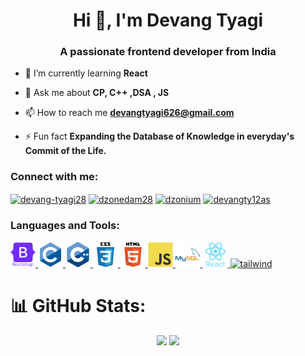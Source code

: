<h1 align="center">Hi 👋, I'm Devang Tyagi</h1>
<h3 align="center">A passionate frontend developer from India</h3>

- 🌱 I’m currently learning **React**

- 💬 Ask me about **CP, C++ ,DSA , JS**

- 📫 How to reach me **devangtyagi626@gmail.com**

- ⚡ Fun fact **Expanding the Database of Knowledge in everyday's Commit of the Life.**

<h3 align="left">Connect with me:</h3>
<p align="left">
<a href="https://linkedin.com/in/devang-tyagi28" target="blank"><img align="center" src="https://raw.githubusercontent.com/rahuldkjain/github-profile-readme-generator/master/src/images/icons/Social/linked-in-alt.svg" alt="devang-tyagi28" height="30" width="40" /></a>
<a href="https://www.codechef.com/users/dzonedam28" target="blank"><img align="center" src="https://cdn.jsdelivr.net/npm/simple-icons@3.1.0/icons/codechef.svg" alt="dzonedam28" height="30" width="40" /></a>
<a href="https://www.leetcode.com/dzonium" target="blank"><img align="center" src="https://raw.githubusercontent.com/rahuldkjain/github-profile-readme-generator/master/src/images/icons/Social/leet-code.svg" alt="dzonium" height="30" width="40" /></a>
<a href="https://auth.geeksforgeeks.org/user/devangty12as" target="blank"><img align="center" src="https://raw.githubusercontent.com/rahuldkjain/github-profile-readme-generator/master/src/images/icons/Social/geeks-for-geeks.svg" alt="devangty12as" height="30" width="40" /></a>
</p>

<h3 align="left">Languages and Tools:</h3>
<p align="left"> <a href="https://getbootstrap.com" target="_blank" rel="noreferrer"> <img src="https://raw.githubusercontent.com/devicons/devicon/master/icons/bootstrap/bootstrap-plain-wordmark.svg" alt="bootstrap" width="40" height="40"/> </a> <a href="https://www.cprogramming.com/" target="_blank" rel="noreferrer"> <img src="https://raw.githubusercontent.com/devicons/devicon/master/icons/c/c-original.svg" alt="c" width="40" height="40"/> </a> <a href="https://www.w3schools.com/cpp/" target="_blank" rel="noreferrer"> <img src="https://raw.githubusercontent.com/devicons/devicon/master/icons/cplusplus/cplusplus-original.svg" alt="cplusplus" width="40" height="40"/> </a> <a href="https://www.w3schools.com/css/" target="_blank" rel="noreferrer"> <img src="https://raw.githubusercontent.com/devicons/devicon/master/icons/css3/css3-original-wordmark.svg" alt="css3" width="40" height="40"/> </a> <a href="https://www.w3.org/html/" target="_blank" rel="noreferrer"> <img src="https://raw.githubusercontent.com/devicons/devicon/master/icons/html5/html5-original-wordmark.svg" alt="html5" width="40" height="40"/> </a> <a href="https://developer.mozilla.org/en-US/docs/Web/JavaScript" target="_blank" rel="noreferrer"> <img src="https://raw.githubusercontent.com/devicons/devicon/master/icons/javascript/javascript-original.svg" alt="javascript" width="40" height="40"/> </a> <a href="https://www.mysql.com/" target="_blank" rel="noreferrer"> <img src="https://raw.githubusercontent.com/devicons/devicon/master/icons/mysql/mysql-original-wordmark.svg" alt="mysql" width="40" height="40"/> </a> <a href="https://reactjs.org/" target="_blank" rel="noreferrer"> <img src="https://raw.githubusercontent.com/devicons/devicon/master/icons/react/react-original-wordmark.svg" alt="react" width="40" height="40"/> </a> <a href="https://tailwindcss.com/" target="_blank" rel="noreferrer"> <img src="https://www.vectorlogo.zone/logos/tailwindcss/tailwindcss-icon.svg" alt="tailwind" width="40" height="40"/> </a> </p>

# 📊 GitHub Stats:
<div align="center">  
  <img src="https://github-readme-streak-stats.herokuapp.com/?user=DevangTyagi&theme=dark&hide_border=false" />
  <img src="https://github-readme-stats.vercel.app/api/top-langs/?username=DevangTyagi&theme=dark&hide_border=false&include_all_commits=false&count_private=false&layout=compact" />
</div>



